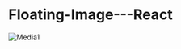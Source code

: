 # Floating-Image---React
![Media1](https://user-images.githubusercontent.com/32635922/198588575-79c5fc54-b028-4dfe-82fa-7caf92223fee.gif)
